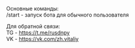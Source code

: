 Основные команды:\
/start - запуск бота для обычного пользователя


Для обратной связи:\
TG - https://t.me/rusdnpy \
VK - https://vk.com/zh.vitaliy